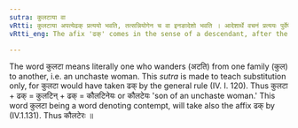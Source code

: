 ```yaml
---
sutra: कुलटाया वा
vRtti: कुलटाया अपत्येढक् प्रत्ययो भवति, तत्सन्नियोगेन च वा इनङादेशो भवति । आदेशार्थे वचनं प्रत्ययः पुर्वेणैव सिद्धः ॥
vRtti_eng: The afix 'ढक्' comes in the sense of a descendant, after the word कुलटा, and इनङ् is optionally the substitute of the final before this affix.

---
```

The word कुलटा means literally one who wanders (अटति) from one family (कुल) to another, i.e. an unchaste woman. This _sutra_ is made to teach substitution only, for कुलटा would have taken ढक् by the general rule (IV. I. 120). Thus कुलटा + ढक् = कुलटिन् + ढक् = कौलटिनेयः or कौलटेयः 'son of an unchaste woman.' This word कुलटा being a word denoting contempt, will take also the affix ढक् by (IV.1.131). Thus कौलटेरः ॥